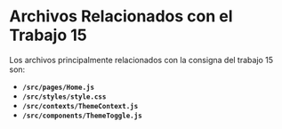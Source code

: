 # Archivos Relacionados con el Trabajo 15

Los archivos principalmente relacionados con la consigna del trabajo 15 son:

- **`/src/pages/Home.js`**
- **`/src/styles/style.css`**
- **`/src/contexts/ThemeContext.js`**
- **`/src/components/ThemeToggle.js`**
